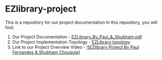 # EZlibrary-project
This is a repository for our project documentation
In this repository, you will find:
1. Our Project Documentation - [EZLibrary_By_Paul_&_Shubham.pdf](https://github.com/PaulFernandes-cloud/EZlibrary-project/blob/main/EZLibrary_By_Paul_%26_Shubham.pdf)
2. Our Project Implementation Topology - [EZLibrary topology](https://github.com/PaulFernandes-cloud/EZlibrary-project/blob/main/ezlibrary_rg%20(1).png)
3. Link to our Project Overview Video - [![EZlibrary Project By Paul Fernandes & Shubham Chougule]](https://youtu.be/_mn0Qjfp9Ps?si=6zd2SdHr23Xx_3cT)
